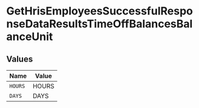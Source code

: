 # GetHrisEmployeesSuccessfulResponseDataResultsTimeOffBalancesBalanceUnit


## Values

| Name    | Value   |
| ------- | ------- |
| `HOURS` | HOURS   |
| `DAYS`  | DAYS    |